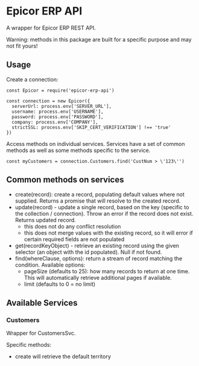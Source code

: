# Epicor ERP API

A wrapper for Epicor ERP REST API.

Warning: methods in this package are built for a specific purpose and may not fit yours!

## Usage

Create a connection:

```
const Epicor = require('epicor-erp-api')

const connection = new Epicor({
  serverUrl: process.env['SERVER_URL'],
  username: process.env['USERNAME'],
  password: process.env['PASSWORD'],
  company: process.env['COMPANY'],
  strictSSL: process.env['SKIP_CERT_VERIFICATION'] !== 'true'
})
```

Access methods on individual services.  Services have a set of common methods as well as some methods specific to the service.

```
const myCustomers = connection.Customers.find('CustNum > \'123\'')
```

## Common methods on services

 * create(record): create a record, populating default values where not supplied.  Returns a promise that will resolve to the created record.
 * update(record) - update a single record, based on the key (specific to the collection / connection).  Throw an error if the record does not exist.  Returns updated record.
    - this does not do any conflict resolution
    - this does not merge values with the existing record, so it will error if certain required fields are not populated
 * get(recordKeyObject) - retrieve an existing record using the given selector (an object with the id populated).  Null if not found.
 * find(whereClause, options): return a stream of record matching the condition.  Available options:
    - pageSize (defaults to 25): how many records to return at one time.  This will automatically retrieve additional pages if available.
    - limit (defaults to 0 = no limit)

## Available Services

### Customers

Wrapper for CustomersSvc.

Specific methods:

 * create will retrieve the default territory
